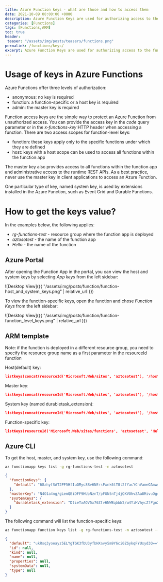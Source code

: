 ```yaml
---
title: Azure Function keys - what are those and how to access them
date: 2021-10-09 00:00:00 +0000
description: Azure Function Keys are used for authorizing access to the functions. The host and the master key exist at the Function App level, while each function also has a function-specific key that can be used to access that function. You can access the keys from ARM templates, in the portal or using Azure CLI. 
categories: [Functions]
tags: [Functions,ARM]
toc: true 
header:
 teaser: "/assets/img/posts/teasers/functions.png"
permalink: /functions/keys/
excerpt: Azure Function Keys are used for authorizing access to the functions. The host and the master key exist at the Function App level, while each function also has a function-specific key that can be used to access that function. You can access the keys from ARM templates, in the portal or using Azure CLI.
---
```

# Usage of keys in Azure Functions

Azure Functions offer three levels of authorization:

* anonymous: no key is required
* function: a function-specific or a host key is required
* admin: the master key is required

Function access keys are the simple way to protect an Azure Function from unauthorized access. You can provide the access key in the _code_ query parameter or in the _x-functions-key_ HTTP header when accessing a function. There are two access scopes for function-level keys:

* function: these keys apply only to the specific functions under which they are defined
* host: keys with a host scope can be used to access all functions within the function app

The master key also provides access to all functions within the function app and administrative access to the runtime REST APIs. As a best practice, never use the master key in client applications to access an Azure Function.

One particular type of key, named system key, is used by extensions installed in the Azure Function, such as Event Grid and Durable Functions.

# How to get the keys value?

In the examples below, the following applies:

* _rg-functions-test_ - resource group where the function app is deployed
* _aztosotest_ - the name of the function app
* _Hello_ - the name of the function

## Azure Portal

After opening the Function App in the portal, you can view the host and system keys by selecting _App keys_ from the left sidebar:

![Desktop View]({{ "/assets/img/posts/function/function-host_and_system_keys.png" | relative_url }})

To view the function-specific keys, open the function and chose _Function Keys_ from the left sidebar:

![Desktop View]({{ "/assets/img/posts/function/function-function_level_keys.png" | relative_url }})

## ARM template

Note: if the function is deployed in a different resource group, you need to specify the resource group name as a first parameter in the [resourceId](https://docs.microsoft.com/en-us/azure/azure-resource-manager/templates/template-functions-resource#resourceid) function


Host(default) key:

```json
listkeys(concat(resourceId('Microsoft.Web/sites', 'aztosotest'), '/host/default/'),'2021-02-01').functionKeys.default
```

Master key:

```json
listkeys(concat(resourceId('Microsoft.Web/sites', 'aztosotest'), '/host/default/'),'2021-02-01').masterKey
```

System key (named durabletask_extension):

```json
listkeys(concat(resourceId('Microsoft.Web/sites', 'aztosotest'), '/host/default/'),'2021-02-01').systemkeys.durabletask_extension
```

Function-specific key:

```json
listKeys(resourceId('Microsoft.Web/sites/functions', 'aztosotest', 'Hello'),'2021-02-01').default
```

## Azure CLI

To get the host, master, and system key, use the following command:

```bash
az functionapp keys list -g rg-functions-test -n aztosotest
```
```json
{
  "functionKeys": {
    "default": "68ahyfSAT2PF5HfIuGMyc8Bv6NErsFxnk6lT0l2fYacYCnVameOAmw=="
  },
  "masterKey": "N4O1a4ng/gLemQEiDFF9HUpNznT/pFGNSnTj4jQXVOhvZAa8MivuOg==",
  "systemKeys": {
    "durabletask_extension": "DtieTxAOV5x76Zfv6NWBqbbW3/u4YiHVhycZfPgn2VIgkcPAGP8kaA=="
  }
}
```

The following command will list the function-specific keys:

```bash
az functionapp function keys list -g rg-functions-test -n aztosotest --function-name Hello
```
```json
{
  "default": "ukRsq3yoeayz5ELYgTGK3fbU3yfbHXavy5m9Y6ci0ZSykqFYUxyd3Q==",
  "id": null,
  "kind": null,
  "name": null,
  "properties": null,
  "systemData": null,
  "type": null
}
```